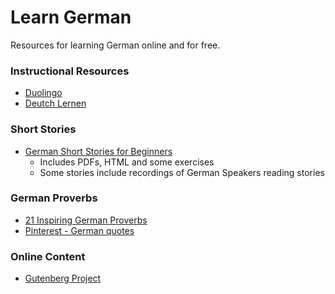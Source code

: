 # Learn German
Resources for learning German online and for free.

### Instructional Resources
-  [Duolingo](https://www.duolingo.com/)
- [Deutch Lernen](http://www.deutsch-lernen.com/)

### Short Stories 
- [German Short Stories for Beginners](http://learnoutlive.com/german-short-stories-beginners/)
  - Includes PDFs, HTML and some exercises
  - Some stories include recordings of German Speakers reading stories

### German Proverbs
- [21 Inspiring German Proverbs](http://www.fluentu.com/german/blog/learn-german-proverbs/)  
- [Pinterest - German quotes](https://www.pinterest.com/explore/german-quotes/)

### Online Content
- [Gutenberg Project](http://gutenberg.spiegel.de/)
